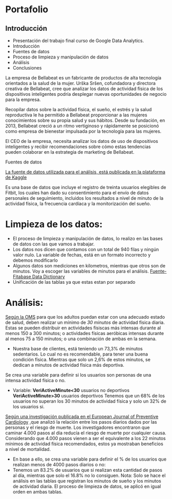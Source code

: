 # Portafolio
## Introducción
- Presentación del trabajo final curso de Google Data Analytics.
- Introducción
- Fuentes de datos
- Proceso de limpieza y manipulación de datos
- Análisis
- Conclusiones




La empresa de Bellabeat es un fabricante de productos de alta tecnología orientados a la salud de la mujer. Urška Sršen, cofundadora y directora creativa de Bellabeat, cree que analizar los datos de actividad física de los dispositivos inteligentes podría desplegar nuevas oportunidades de negocio para la empresa.

Recopilar datos sobre la actividad física, el sueño, el estrés y la salud reproductiva le ha permitido a Bellabeat proporcionar a las mujeres conocimientos sobre su propia salud y sus hábitos. Desde su fundación, en 2013, Bellabeat creció a un ritmo vertiginoso y rápidamente se posicionó como empresa de bienestar impulsada por la tecnología para las mujeres.

El CEO de la empresa, necesita analizar los datos de uso de dispositivos inteligentes y recibir recomendaciones sobre cómo estas tendencias pueden colaborar en la estrategia de marketing de Bellabeat.




Fuentes de datos

[La fuente de datos utilizada para el análisis, está publicada en la plataforma de Kaggle](https://www.kaggle.com/datasets/arashnic/fitbit/data)

Es una base de datos que incluye el registro de treinta usuarios elegibles de Fitbit, los cuales han dado su consentimiento para el envío de datos personales de seguimiento, incluidos los resultados a nivel de minuto de la actividad física, la frecuencia cardíaca y la monitorización del sueño.



# Limpieza de los datos:
- El proceso de limpieza y manipulación de datos, lo realizo en las bases de datos con las que vamos a trabajar.
- Los datos nos dicen que contamos con un total de 940 filas y ningún valor nulo. La variable de fechas, está en un formato incorrecto y debemos modificarlo
- Algunos datos son mediciones en kilometros, mientras que otros son de minutos. Voy a escoger las variables de minutos para el análisis. [Fuente- Fitabase Data Dictionary](https://www.fitabase.com/media/1930/fitabasedatadictionary102320.pdf)
- Unificación de las tablas ya que estas estan por separado


# Análisis:
[Según la OMS](https://www.who.int/es/news-room/fact-sheets/detail/physical-activity) para que los adultos puedan estar con una adecuado estado de salud, deben realizar un mínimo de *30 minutos* de actividad física diaria. Estas se pueden distribuir en actividades físiscas más intensas durante al menos 150 a 300 minutos; o actividades físicas aeróbicas intensas durante al menos 75 a 150 minutos; o una combinación de ambas en la semana.

- Nuestra base de clientes, está teniendo un 73,3%  de minutos sedentarios. Lo cual no es recomendable, para tener una buena condición física. Mientras que solo un 2,6% de estos minutos, se dedican a minutos de actividad física más deportiva.

Se crea una variable para definir si los usuarios son personas de una intensa actividad física o no.
- Variable: **VeriActiveMinute<30** usuarios no deportivos **VeriActiveMinute>30** usuarios deportivos
Tenemos que un 68% de los usuarios no superan los 30 minutos de actividad física y solo un 32% de los usuarios si.

[Según una investigación publicada en el European Journal of Preventive Cardiology](https://academic.oup.com/eurjpc/article/30/18/1975/7226309?login=false) ,que analizó la relación entre los pasos diarios dados por las personas y el riesgo de muerte. Los investigadores encontraron que caminar 4.000 pasos al día reducía el riesgo de muerte por cualquier causa. Considerando que 4.000 pasos vienen a ser el equivalente a los 22 minutos mínimos de actividad física recomendados, estos ya mostraban beneficios a nivel de mortalidad.

- En base a ello, se crea una variable para definir el % de los usuarios que realizan menos de 4000 pasos diarios o no:
- Tenemos un 83.2% de usuarios que si realizan esta cantidad de pasos al día, mientras que solo el 16.8% no lo consiguen.
Nota: Solo se hace el análisis en las tablas que registran los minutos de sueño y los minutos de actividad diaria. El proceso de limpieza de datos, se aplicó en igual orden en ambas tablas.
